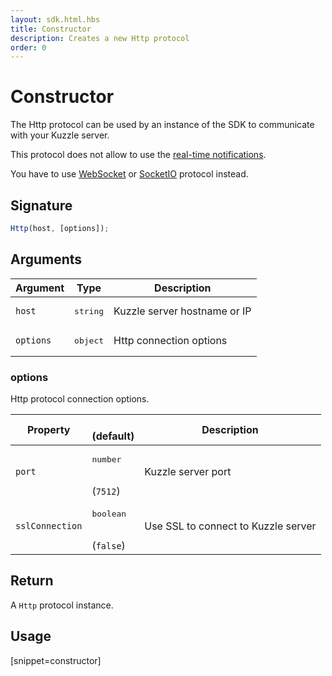 ```yaml
---
layout: sdk.html.hbs
title: Constructor
description: Creates a new Http protocol
order: 0
---
```


# Constructor

The Http protocol can be used by an instance of the SDK to communicate with your Kuzzle server.  

<div class="alert alert-info">
  <p>
  This protocol does not allow to use the <a href="{{ site_base_path }}sdk-reference/js/6/realtime-notifications">real-time notifications</a>. 
  </p>
  <p>
  You have to use <a href="{{ site_base_path }}sdk-reference/js/6/websocket">WebSocket</a> or <a href="{{ site_base_path }}sdk-reference/js/6/socketio">SocketIO</a> protocol instead.
  </p>
</div>

## Signature

```javascript
Http(host, [options]);
```

## Arguments

| Argument   | Type               | Description                           |
| ---------- | ------------------ | ------------------------------------- |
| `host` | <pre>string</pre> | Kuzzle server hostname or IP |
| `options`  | <pre>object</pre> | Http connection options       |

### options

Http protocol connection options.

| Property              | <br/>(default)  | Description   |
| -------------- | --------- | ------------- |
| `port`         | <pre>number</pre><br/>(`7512`) | Kuzzle server port               | 
| `sslConnection`     | <pre>boolean</pre><br/>(`false`) | Use SSL to connect to Kuzzle server                    |   

## Return

A `Http` protocol instance.

## Usage

[snippet=constructor]
